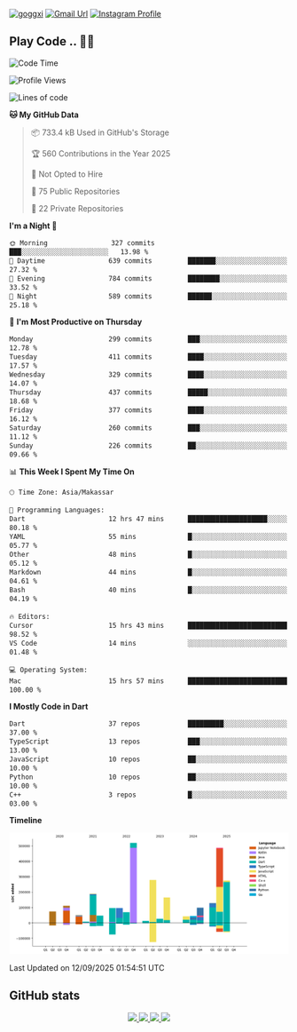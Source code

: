 [![goggxi](https://img.shields.io/badge/Portofolio-Goggxi-orange)](https://goggxi.github.io)
[![Gmail Url](https://img.shields.io/twitter/url?label=Goggxi@gmail.com&logo=gmail&style=social&url=http%3A%2F%2Fmailto%3Acontact.Goggxi@gmail.com)](mailto:Goggxi@gmail.com) [![Instagram Profile](https://img.shields.io/twitter/url?label=moh_rifkan&logo=instagram&style=social&url=https://www.instagram.com/moh_rifkan/)](https://www.instagram.com/moh_rifkan/)

## Play Code .. 💬🚀

<!-- [![Moh Rifkan GitHub stats](https://github-readme-stats.vercel.app/api?username=goggxi&count_private=true&show_icons=true&theme=dracula&custom_title=Goggxi%20Statistic%20🚀)](https://github.com/goggxi/goggxi)

[![Top Langs](https://github-readme-stats.vercel.app/api/top-langs/?username=goggxi&langs_count=8&layout=compact&show_icons=true&theme=dracula)](https://github.com/goggxi/goggxi) -->

<!--START_SECTION:waka-->
![Code Time](http://img.shields.io/badge/Code%20Time-4%2C519%20hrs%2041%20mins-blue)

![Profile Views](http://img.shields.io/badge/Profile%20Views-0-blue)

![Lines of code](https://img.shields.io/badge/From%20Hello%20World%20I%27ve%20Written-2.8%20million%20lines%20of%20code-blue)

**🐱 My GitHub Data** 

> 📦 733.4 kB Used in GitHub's Storage 
 > 
> 🏆 560 Contributions in the Year 2025
 > 
> 🚫 Not Opted to Hire
 > 
> 📜 75 Public Repositories 
 > 
> 🔑 22 Private Repositories 
 > 
**I'm a Night 🦉** 

```text
🌞 Morning                327 commits         ███░░░░░░░░░░░░░░░░░░░░░░   13.98 % 
🌆 Daytime                639 commits         ███████░░░░░░░░░░░░░░░░░░   27.32 % 
🌃 Evening                784 commits         ████████░░░░░░░░░░░░░░░░░   33.52 % 
🌙 Night                  589 commits         ██████░░░░░░░░░░░░░░░░░░░   25.18 % 
```
📅 **I'm Most Productive on Thursday** 

```text
Monday                   299 commits         ███░░░░░░░░░░░░░░░░░░░░░░   12.78 % 
Tuesday                  411 commits         ████░░░░░░░░░░░░░░░░░░░░░   17.57 % 
Wednesday                329 commits         ████░░░░░░░░░░░░░░░░░░░░░   14.07 % 
Thursday                 437 commits         █████░░░░░░░░░░░░░░░░░░░░   18.68 % 
Friday                   377 commits         ████░░░░░░░░░░░░░░░░░░░░░   16.12 % 
Saturday                 260 commits         ███░░░░░░░░░░░░░░░░░░░░░░   11.12 % 
Sunday                   226 commits         ██░░░░░░░░░░░░░░░░░░░░░░░   09.66 % 
```


📊 **This Week I Spent My Time On** 

```text
🕑︎ Time Zone: Asia/Makassar

💬 Programming Languages: 
Dart                     12 hrs 47 mins      ████████████████████░░░░░   80.18 % 
YAML                     55 mins             █░░░░░░░░░░░░░░░░░░░░░░░░   05.77 % 
Other                    48 mins             █░░░░░░░░░░░░░░░░░░░░░░░░   05.12 % 
Markdown                 44 mins             █░░░░░░░░░░░░░░░░░░░░░░░░   04.61 % 
Bash                     40 mins             █░░░░░░░░░░░░░░░░░░░░░░░░   04.19 % 

🔥 Editors: 
Cursor                   15 hrs 43 mins      █████████████████████████   98.52 % 
VS Code                  14 mins             ░░░░░░░░░░░░░░░░░░░░░░░░░   01.48 % 

💻 Operating System: 
Mac                      15 hrs 57 mins      █████████████████████████   100.00 % 
```

**I Mostly Code in Dart** 

```text
Dart                     37 repos            █████████░░░░░░░░░░░░░░░░   37.00 % 
TypeScript               13 repos            ███░░░░░░░░░░░░░░░░░░░░░░   13.00 % 
JavaScript               10 repos            ██░░░░░░░░░░░░░░░░░░░░░░░   10.00 % 
Python                   10 repos            ██░░░░░░░░░░░░░░░░░░░░░░░   10.00 % 
C++                      3 repos             █░░░░░░░░░░░░░░░░░░░░░░░░   03.00 % 
```



**Timeline**

![Lines of Code chart](https://raw.githubusercontent.com/Goggxi/Goggxi/main/assets/bar_graph.png)


 Last Updated on 12/09/2025 01:54:51 UTC
<!--END_SECTION:waka-->

## GitHub stats

<p align="center">
  <a href="https://github.com/goggxi">
    <img src="http://github-profile-summary-cards.vercel.app/api/cards/profile-details?username=goggxi&theme=transparent" />
  </a>
  <a href="https://github.com/goggxi">
    <img src="https://github-readme-streak-stats.herokuapp.com/?user=goggxi&hide_border=true&card_width=338&theme=transparent" />
  </a>
  <a href="https://github.com/goggxi">
    <img src="http://github-profile-summary-cards.vercel.app/api/cards/stats?username=goggxi&theme=transparent" />
  </a>
  <a href="https://github.com/goggxi">
    <img src="https://github-readme-stats.vercel.app/api/top-langs/?username=goggxi&langs_count=10&exclude_repo=&hide=c,makefile,html,css,sass,nix,nunjucks,tsql,dockerfile,shell&card_width=699&hide_border=true&theme=transparent" />
  </a>
  <!-- <br/>
  <a href="https://github.com/goggxi">
    <img src="https://komarev.com/ghpvc/?username=goggxi&color=blue&style=flat" />
  </a> -->
</p>
